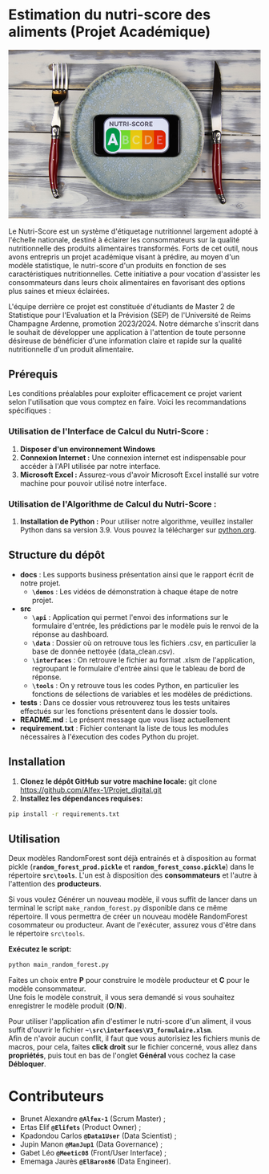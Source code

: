 # Estimation du nutri-score des aliments (Projet Académique)

![Logo](https://github.com/Alfex-1/Projet_digital/blob/main/docs/nutri.jpg)

Le Nutri-Score est un système d'étiquetage nutritionnel largement adopté à l'échelle nationale, destiné à éclairer les consommateurs sur la qualité nutritionnelle des produits alimentaires transformés. Forts de cet outil, nous avons entrepris un projet académique visant à prédire, au moyen d'un modèle statistique, le nutri-score d'un produits en fonction de ses caractéristiques nutritionnelles. Cette initiative a pour vocation d'assister les consommateurs dans leurs choix alimentaires en favorisant des options plus saines et mieux éclairées.

L'équipe derrière ce projet est constituée d'étudiants de Master 2 de Statistique pour l'Evaluation et la Prévision (SEP) de l'Université de Reims Champagne Ardenne, promotion 2023/2024. Notre démarche s'inscrit dans le souhait de développer une application à l'attention de toute personne désireuse de bénéficier d'une information claire et rapide sur la qualité nutritionnelle d'un produit alimentaire.


## Prérequis
Les conditions préalables pour exploiter efficacement ce projet varient selon l'utilisation que vous comptez en faire. Voici les recommandations spécifiques :

### Utilisation de l'Interface de Calcul du Nutri-Score :

1. **Disposer d'un environnement Windows**
2. **Connexion Internet :** Une connexion internet est indispensable pour accéder à l'API utilisée par notre interface.
3. **Microsoft Excel :** Assurez-vous d'avoir Microsoft Excel installé sur votre machine pour pouvoir utilisé notre  interface.

### Utilisation de l'Algorithme de Calcul du Nutri-Score :

1. **Installation de Python :** Pour utiliser notre algorithme, veuillez installer Python dans sa version 3.9. Vous pouvez la télécharger  sur [python.org](https://www.python.org/).

   
## Structure du dépôt 

- __docs__ : Les supports business présentation ainsi que le rapport écrit de notre projet.
    - **`\demos`** : Les vidéos de démonstration à chaque étape de notre projet.      
- __src__         
    - **`\api`** : Application qui permet l'envoi des informations sur le formulaire d'entrée, les prédictions par le modèle puis le renvoi de la réponse au dashboard.     
    - **`\data`** : Dossier où on retrouve tous les fichiers .csv, en particulier la base de donnée nettoyée (data_clean.csv).        
    - **`\interfaces`** : On retrouve le fichier au format .xlsm de l'application, regroupant le formulaire d'entrée ainsi que le tableau de bord de réponse.        
    - **`\tools`** : On y retrouve tous les codes Python, en particulier les fonctions de sélections de variables et les modèles de prédictions.       
- __tests__ : Dans ce dossier vous retrouverez tous les tests unitaires effectués sur les fonctions présentent dans le dossier tools.       
- __README.md__ : Le présent message que vous lisez actuellement         
- __requirement.txt__ : Fichier contenant la liste de tous les modules nécessaires à l'éxecution des codes Python du projet.        

## Installation

1. **Clonez le dépôt GitHub sur votre machine locale:** git clone https://github.com/Alfex-1/Projet_digital.git
2. **Installez les dépendances requises:**
```bash
pip install -r requirements.txt
```

## Utilisation

Deux modèles RandomForest sont déjà entrainés et à disposition au format pickle (**`random_forest_prod.pickle`** et **`random_forest_conso.pickle`**) dans le répertoire **`src\tools`**. L'un est à disposition des **consommateurs** et l'autre à l'attention des **producteurs**.

Si vous voulez Générer un nouveau modèle, il vous suffit de lancer dans un terminal le script `make_random_forest.py` disponible dans ce même répertoire. Il vous permettra de créer un nouveau modèle RandomForest cosommateur ou producteur. Avant de l'exécuter, assurez vous d'être dans le répertoire `src\tools`.  

**Exécutez le script:** 
```bash
python main_random_forest.py  
```
Faites un choix entre **P** pour construire le modèle producteur et **C** pour le modèle consommateur.  
Une fois le modèle construit, il vous sera demandé si vous souhaitez enregistrer le modèle produit (**O**/**N**).

Pour utiliser l'application afin d'estimer le nutri-score d'un aliment, il vous suffit d'ouvrir le fichier **`~\src\interfaces\V3_formulaire.xlsm`**.  
Afin de n'avoir aucun conflit, il faut que vous autorisiez les fichiers munis de macros, pour cela, faites **click droit** sur le fichier concerné, vous allez dans **propriétés**, puis tout en bas de l'onglet **Général** vous cochez la case **Débloquer**.

# Contributeurs

- Brunet Alexandre **`@Alfex-1`** (Scrum Master) ;
- Ertas Elif **`@Elifets`** (Product Owner) ;
- Kpadondou Carlos **`@Data1User`** (Data Scientist) ;
- Jupin Manon **`@ManJup1`** (Data Governance) ;
- Gabet Léo **`@Meetic08`** (Front/User Interface) ;
- Ememaga Jaurès **`@ElBaron86`** (Data Engineer).
